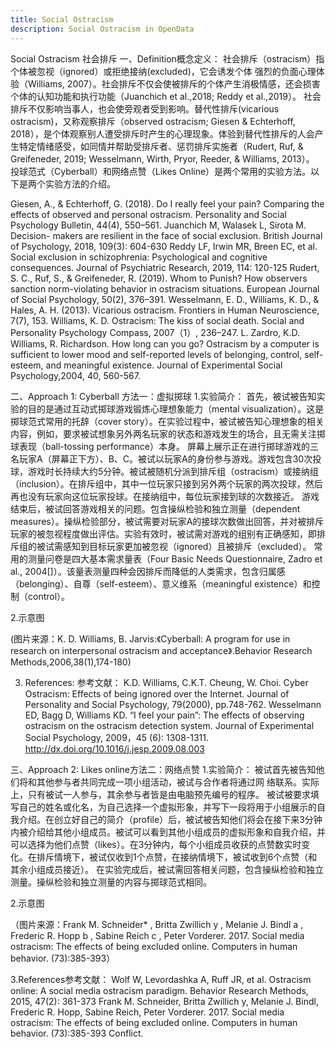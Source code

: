 ```yaml
---
title: Social Ostracism
description: Social Ostracism in OpenData
---
```

Social Ostracism 社会排斥
一、Definition概念定义：
社会排斥（ostracism）指个体被忽视（ignored）或拒绝接纳(excluded)，它会诱发个体
强烈的负面心理体验（Williams, 2007）。社会排斥不仅会使被排斥的个体产生消极情感，还会损害个体的认知功能和执行功能（Juanchich et al.,2018; Reddy et al.,2019）。
社会排斥不仅影响当事人，也会使旁观者受到影响。替代性排斥(vicarious ostracism)，又称观察排斥（observed ostracism; Giesen & Echterhoff, 2018），是个体观察别人遭受排斥时产生的心理现象。体验到替代性排斥的人会产生特定情绪感受，如同情并帮助受排斥者、惩罚排斥实施者（Rudert, Ruf, & Greifeneder, 2019; Wesselmann, Wirth, Pryor, Reeder, & Williams, 2013）。
投球范式（Cyberball）和网络点赞（Likes Online）是两个常用的实验方法。以下是两个实验方法的介绍。

Giesen, A., & Echterhoff, G. (2018). Do I really feel your pain? Comparing the effects of observed and personal ostracism. Personality and Social Psychology Bulletin, 44(4), 550–561.
Juanchich M, Walasek L, Sirota M. Decision- makers are resilient in the face of social exclusion. British Journal of Psychology, 2018, 109(3): 604-630 
Reddy LF, Irwin MR, Breen EC, et al. Social exclusion in schizophrenia: Psychological and cognitive consequences. Journal of Psychiatric Research, 2019, 114: 120-125
Rudert, S. C., Ruf, S., & Greifeneder, R. (2019). Whom to Punish? How observers sanction norm-violating behavior in ostracism situations. European Journal of Social Psychology, 50(2), 376–391.
Wesselmann, E. D., Williams, K. D., & Hales, A. H. (2013). Vicarious ostracism. Frontiers in Human Neuroscience, 7(7), 153.
Williams, K. D. Ostracism: The kiss of social death. Social and Personality Psychology Compass, 2007（1）, 236–247.
L. Zardro, K.D. Williams, R. Richardson. How long can you go? Ostracism by a computer is sufficient to lower mood and self-reported levels of belonging, control, self-esteem, and meaningful existence. Journal of Experimental Social Psychology,2004, 40, 560-567.       

二、Approach 1: Cyberball 方法一：虚拟掷球
1.实验简介：
首先，被试被告知实验的目的是通过互动式掷球游戏锻炼心理想象能力（mental visualization）。这是掷球范式常用的托辞（cover story）。在实验过程中，被试被告知心理想象的相关内容，例如，要求被试想象另外两名玩家的状态和游戏发生的场合，且无需关注掷球表现（ball-tossing performance）本身。
屏幕上展示正在进行掷球游戏的三名玩家A（屏幕正下方）、B、C。被试以玩家A的身份参与游戏。游戏包含30次投球，游戏时长持续大约5分钟。被试被随机分派到排斥组（ostracism）或接纳组（inclusion）。在排斥组中，其中一位玩家只接到另外两个玩家的两次投球，然后再也没有玩家向这位玩家投球。在接纳组中，每位玩家接到球的次数接近。
游戏结束后，被试回答游戏相关的问题。包含操纵检验和独立测量（dependent measures）。操纵检验部分，被试需要对玩家A的接球次数做出回答，并对被排斥玩家的被忽视程度做出评估。实验有效时，被试需对游戏的组别有正确感知，即排斥组的被试需感知到目标玩家更加被忽视（ignored）且被排斥（excluded）。
     常用的测量问卷是四大基本需求量表（Four Basic Needs Questionnaire, Zadro et al., 2004[]）。该量表测量四种会因排斥而降低的人类需求，包含归属感（belonging）、自尊（self-esteem）、意义维系（meaningful existence）和控制（control）。

2.示意图


(图片来源：K. D. Williams, B. Jarvis:《Cyberball: A program for use in research on interpersonal ostracism and acceptance》.Behavior Research Methods,2006,38(1),174-180)

3. References: 参考文献：
K.D. Williams, C.K.T. Cheung, W. Choi. Cyber Ostracism: Effects of being ignored over the Internet. Journal of Personality and Social Psychology, 79(2000), pp.748-762.
Wesselmann ED, Bagg D, Williams KD. “I feel your pain”: The effects of observing ostracism on the ostracism detection system. Journal of Experimental Social Psychology, 2009，45 (6): 1308-1311. http://dx.doi.org/10.1016/j.jesp.2009.08.003 

三、Approach 2: Likes online方法二：网络点赞
1.实验简介：
被试首先被告知他们将和其他参与者共同完成一项小组活动，被试与合作者将通过网
络联系。实际上，只有被试一人参与，其余参与者皆是由电脑预先编号的程序。
      被试被要求填写自己的姓名或化名，为自己选择一个虚拟形象，并写下一段将用于小组展示的自我介绍。在创立好自己的简介（profile）后，被试被告知他们将会在接下来3分钟内被介绍给其他小组成员。被试可以看到其他小组成员的虚拟形象和自我介绍，并可以选择为他们点赞（likes）。在3分钟内，每个小组成员收获的点赞数实时变化。在排斥情境下，被试仅收到1个点赞，在接纳情境下，被试收到6个点赞（和其余小组成员接近）。
在实验完成后，被试需回答相关问题，包含操纵检验和独立测量。操纵检验和独立测量的内容与掷球范式相同。

2.示意图


（图片来源：Frank M. Schneider* , Britta Zwillich y , Melanie J. Bindl a , Frederic R. Hopp b , Sabine Reich c , Peter Vorderer. 2017. Social media ostracism: The effects of being excluded online. Computers in human behavior. (73):385-393）

3.References参考文献：
Wolf W, Levordashka A, Ruff JR, et al. Ostracism online: A social media ostracism paradigm. Behavior Research Methods, 2015, 47(2): 361-373
Frank M. Schneider, Britta Zwillich y, Melanie J. Bindl, Frederic R. Hopp, Sabine Reich, Peter Vorderer. 2017. Social media ostracism: The effects of being excluded online. Computers in human behavior. (73):385-393
Conflict.